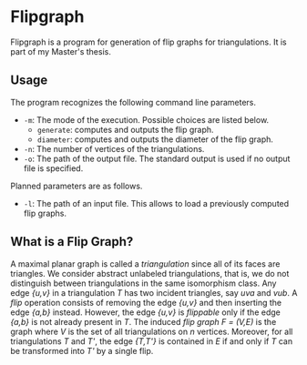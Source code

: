 # Flipgraph

Flipgraph is a program for generation of flip graphs for triangulations. It is part of my Master's thesis.

## Usage

The program recognizes the following command line parameters.

 * `-m`: The mode of the execution. Possible choices are listed below.
    - `generate`: computes and outputs the flip graph.
    - `diameter`: computes and outputs the diameter of the flip graph.
 * `-n`: The number of vertices of the triangulations.
 * `-o`: The path of the output file. The standard output is used if no output file is specified.

Planned parameters are as follows.

 * `-l`: The path of an input file. This allows to load a previously computed flip graphs.

## What is a Flip Graph?

A maximal planar graph is called a *triangulation* since all of its faces are triangles.
We consider abstract unlabeled triangulations, that is, we do not distinguish between triangulations in the same isomorphism class.
Any edge *{u,v}* in a triangulation *T* has two incident triangles, say *uva* and *vub*.
A *flip* operation consists of removing the edge *{u,v}* and then inserting the edge *{a,b}* instead.
However, the edge *{u,v}* is *flippable* only if the edge *{a,b}* is not already present in *T*.
The induced *flip graph* *F = (V,E)* is the graph where *V* is the set of all triangulations on *n* vertices.
Moreover, for all triangulations *T* and *T'*, the edge *{T,T'}* is contained in *E* if and only if *T* can be transformed into *T'* by a single flip.
